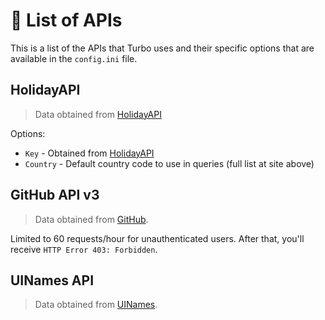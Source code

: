# :rocket: List of APIs
This is a list of the APIs that Turbo uses and their specific options that are available in the `config.ini` file.

## HolidayAPI
> Data obtained from [HolidayAPI](https://holidayapi.com/)

Options:
* `Key` - Obtained from [HolidayAPI](https://holidayapi.com/)
* `Country` - Default country code to use in queries (full list at site above)

## GitHub API v3
> Data obtained from [GitHub](https://github.com/).

Limited to 60 requests/hour for unauthenticated users. After that, you'll receive `HTTP Error 403: Forbidden`.

## UINames API
> Data obtained from [UINames](http://uinames.com/).